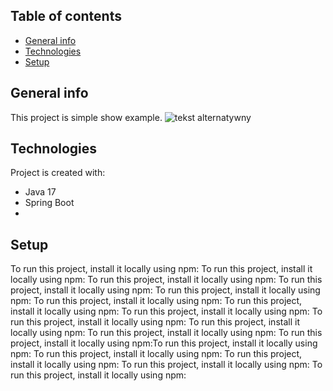 ## Table of contents
* [General info](#general-info)
* [Technologies](#technologies)
* [Setup](#setup)

## General info
This project is simple show example.
![tekst alternatywny](C:\Users\krokk\Desktop\dsd\test.jpg)

## Technologies
Project is created with:
* Java 17
* Spring Boot
*

## Setup
To run this project, install it locally using npm:
To run this project, install it locally using npm:
To run this project, install it locally using npm:
To run this project, install it locally using npm:
To run this project, install it locally using npm:
To run this project, install it locally using npm:
To run this project, install it locally using npm:
To run this project, install it locally using npm:
To run this project, install it locally using npm:
To run this project, install it locally using npm:
To run this project, install it locally using npm:
To run this project, install it locally using npm:To run this project, install it locally using npm:
To run this project, install it locally using npm:
To run this project, install it locally using npm:
To run this project, install it locally using npm:
To run this project, install it locally using npm:


